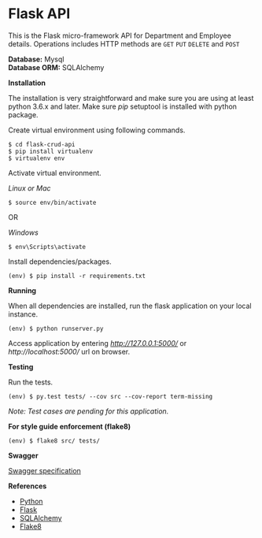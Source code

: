 # Flask API

This is the Flask micro-framework API for Department and Employee details. Operations includes HTTP methods are `GET` `PUT` `DELETE` and `POST`<br/>

**Database:** Mysql<br/>
**Database ORM:** SQLAlchemy

**Installation**

The installation is very straightforward and make sure you are using at least python 3.6.x and later.
Make sure *pip* setuptool is installed with python package.

Create virtual environment using following commands.

```
$ cd flask-crud-api
$ pip install virtualenv
$ virtualenv env
```

Activate virtual environment.

*Linux or Mac*

```
$ source env/bin/activate
```

OR

*Windows*

```
$ env\Scripts\activate
```

Install dependencies/packages.

```
(env) $ pip install -r requirements.txt
```

**Running**

When all dependencies are installed, run the flask application on your local instance.

```
(env) $ python runserver.py
```

Access application by entering *http://127.0.0.1:5000/* or *http://localhost:5000/* url on browser.

**Testing**

Run the tests.

```
(env) $ py.test tests/ --cov src --cov-report term-missing
```

*Note: Test cases are pending for this application.*

**For style guide enforcement (flake8)**

```
(env) $ flake8 src/ tests/
```

**Swagger**

[Swagger specification](spec/README.md)

**References**

* [Python](https://www.python.org)
* [Flask](http://flask.pocoo.org)
* [SQLAlchemy](https://www.sqlalchemy.org)
* [Flake8](http://flake8.pycqa.org)
